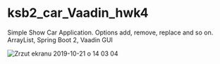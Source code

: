 # ksb2_car_Vaadin_hwk4
Simple Show Car Application. 
Options add, remove, replace and so on. ArrayList, Spring Boot 2, Vaadin GUI

![Zrzut ekranu 2019-10-21 o 14 03 04](https://user-images.githubusercontent.com/34181847/67205153-63f1f980-f40f-11e9-9e98-aac3f88108da.png)
